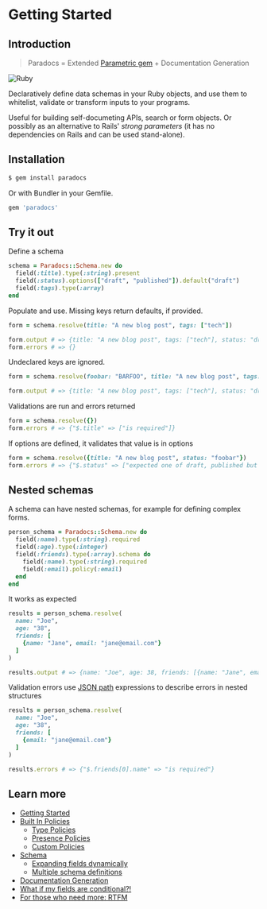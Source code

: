 # Getting Started
## Introduction
> Paradocs = Extended [Parametric gem](https://github.com/ismasan/parametric) + Documentation Generation

![Ruby](https://github.com/mtkachenk0/paradocs/workflows/Ruby/badge.svg)

Declaratively define data schemas in your Ruby objects, and use them to whitelist, validate or transform inputs to your programs.

Useful for building self-documeting APIs, search or form objects. Or possibly as an alternative to Rails' _strong parameters_ (it has no dependencies on Rails and can be used stand-alone).
## Installation
```sh
$ gem install paradocs
```

Or with Bundler in your Gemfile.
```rb
gem 'paradocs'
```

## Try it out

Define a schema

```ruby
schema = Paradocs::Schema.new do
  field(:title).type(:string).present
  field(:status).options(["draft", "published"]).default("draft")
  field(:tags).type(:array)
end
```

Populate and use. Missing keys return defaults, if provided.

```ruby
form = schema.resolve(title: "A new blog post", tags: ["tech"])

form.output # => {title: "A new blog post", tags: ["tech"], status: "draft"}
form.errors # => {}
```

Undeclared keys are ignored.

```ruby
form = schema.resolve(foobar: "BARFOO", title: "A new blog post", tags: ["tech"])

form.output # => {title: "A new blog post", tags: ["tech"], status: "draft"}
```

Validations are run and errors returned


```ruby
form = schema.resolve({})
form.errors # => {"$.title" => ["is required"]}
```

If options are defined, it validates that value is in options

```ruby
form = schema.resolve({title: "A new blog post", status: "foobar"})
form.errors # => {"$.status" => ["expected one of draft, published but got foobar"]}
```

## Nested schemas

A schema can have nested schemas, for example for defining complex forms.

```ruby
person_schema = Paradocs::Schema.new do
  field(:name).type(:string).required
  field(:age).type(:integer)
  field(:friends).type(:array).schema do
    field(:name).type(:string).required
    field(:email).policy(:email)
  end
end
```

It works as expected

```ruby
results = person_schema.resolve(
  name: "Joe",
  age: "38",
  friends: [
    {name: "Jane", email: "jane@email.com"}
  ]
)

results.output # => {name: "Joe", age: 38, friends: [{name: "Jane", email: "jane@email.com"}]}
```

Validation errors use [JSON path](http://goessner.net/articles/JsonPath/) expressions to describe errors in nested structures

```ruby
results = person_schema.resolve(
  name: "Joe",
  age: "38",
  friends: [
    {email: "jane@email.com"}
  ]
)

results.errors # => {"$.friends[0].name" => "is required"}
```

## Learn more
- [Getting Started](getting_started)
- [Built In Policies](https://github.com/mtkachenk0/paradocs/wiki/Policies#built-in-policies)
	- [Type Policies](https://github.com/mtkachenk0/paradocs/wiki/Policies#type-coercions)
	- [Presence Policies](https://github.com/mtkachenk0/paradocs/wiki/Policies#presence-policies)
  - [Custom Policies](https://github.com/mtkachenk0/paradocs/wiki/Policies#custom-policies)
- [Schema](https://github.com/mtkachenk0/paradocs/wiki/schema)
	- [Expanding fields dynamically](https://github.com/mtkachenk0/paradocs/wiki/schema#expanding-fields-dynamically)
	- [Multiple schema definitions](https://github.com/mtkachenk0/paradocs/wiki/schema#multiple-schema-definitions)
- [Documentation Generation](https://github.com/mtkachenk0/paradocs/wiki/Documentation-Generation)
- [What if my fields are conditional?!](https://github.com/mtkachenk0/paradocs/wiki/subschema)
- [For those who need more: RTFM](https://github.com/mtkachenk0/paradocs/wiki)

